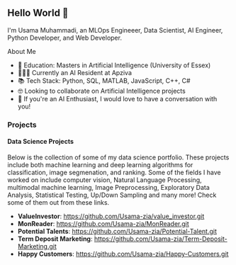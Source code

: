 ## Hello World 👋

I'm Usama Muhammadi, an MLOps Engineeer, Data Scientist, AI Engineer, Python Developer, and Web Developer.

About Me
- 📖 Education: Masters in Artificial Intelligence (University of Essex)
- 👷🏻‍♂️ Currently an AI Resident at Apziva
- 📚 Tech Stack: Python, SQL, MATLAB, JavaScript, C++, C#
- 🤓 Looking to collaborate on Artificial Intelligence projects
- 🤔 If you're an AI Enthusiast, I would love to have a conversation with you!

### Projects
#### Data Science Projects
Below is the collection of some of my data science portfolio. These projects include both machine learning and deep learning algorithms for classification, image segmenation, and ranking. Some of the fields I have worked on include computer vision, Natural Language Processing, multimodal machine learning, Image Preprocessing, Exploratory Data Analysis, Statistical Testing, Up/Down Sampling and many more! Check some of them out from these links.

- **ValueInvestor**: https://github.com/Usama-zia/value_investor.git
- **MonReader**: https://github.com/Usama-zia/MonReader.git
- **Potential Talents**: https://github.com/Usama-zia/Potential-Talent.git
- **Term Deposit Marketing**: https://github.com/Usama-zia/Term-Deposit-Marketing.git
- **Happy Customers**: https://github.com/Usama-zia/Happy-Customers.git

<!--

Here are some ideas to get you started:

- 🔭 I’m currently working on ...
- 🌱 I’m currently learning ...
- 👯 I’m looking to collaborate on ...
- 🤔 I’m looking for help with ...
- 💬 Ask me about ...
- 📫 How to reach me: ...
- 😄 Pronouns: ...
- ⚡ Fun fact: ...
-->
